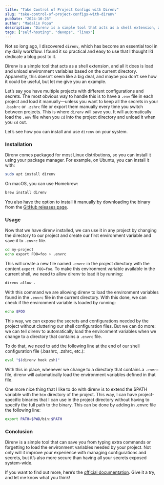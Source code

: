 ```yaml
---
title: "Take Control of Project Configs with Direnv"
slug: "take-control-of-project-configs-with-direnv"
pubDate: "2024-10-26"
author: "Madalin Popa"
description: "Direnv is a simple tool that acts as a shell extension, and all it does is load and unload environment variables based on the current directory. Apparently, this doesn’t seem like a big deal, and maybe you don’t see how it could be useful, but let me give you an example."
tags: ["self-hosting", "devops", "linux"]
---
```


Not so long ago, I discovered `direnv`, which has become an essential tool in my daily workflow. I found it so practical and easy to use that I thought I’d dedicate a blog post to it.

Direnv is a simple tool that acts as a shell extension, and all it does is load and unload environment variables based on the current directory. Apparently, this doesn’t seem like a big deal, and maybe you don’t see how it could be useful, but let me give you an example.

Let’s say you have multiple projects with different configurations and secrets. The most obvious way to handle this is to have a `.env` file in each project and load it manually—unless you want to keep all the secrets in your `.bashrc` or `.zshrc` file or export them manually every time you switch between projects. This is where `direnv` will save you. It will automatically load the `.env` file when you `cd` into the project directory and unload it when you `cd` out.

Let’s see how you can install and use `direnv` on your system.

### Installation

Direnv comes packaged for most Linux distributions, so you can install it using your package manager. For example, on Ubuntu, you can install it with:

```bash
sudo apt install direnv
```
On macOS, you can use Homebrew:

```bash
brew install direnv
```

You also have the option to install it manually by downloading the binary from the [GitHub releases page](https://github.com/direnv/direnv).

### Usage

Now that we have direnv installed, we can use it in any project by changing the directory to our project and create our first environment variable and save it to `.envrc` file.

```bash
cd my-project
echo export FOO=foo > .envrc
```
This will create a new file named `.envrc` in the project directory with the content `export FOO=foo`. To make this environment variable available in the current shell, we need to allow direnv to load it by running:

```bash
direnv allow .
```
With this command we are allowing direnv to load the environment variables found in the `.envrc` file in the current directory. With this done, we can check if the environment variable is loaded by running:

```bash
echo $FOO
```

This way, we can expose the secrets and configurations needed by the project without cluttering our shell configuration files. But we can do more: we can tell direnv to automatically load the environment variables when we change to a directory that contains a `.envrc` file.

To do that, we need to add the following line at the end of our shell configuration file (.bashrc, .zshrc, etc.):

```bash
eval "$(direnv hook zsh)"
```
With this in place, whenever we change to a directory that contains a `.envrc` file, direnv will automatically load the environment variables defined in that file.

One more nice thing that I like to do with direnv is to extend the $PATH variable with the `bin` directory of the project. This way, I can have project-specific binaries that I can use in the project directory without having to specify the full path to the binary. This can be done by adding in .envrc file the following line:

```bash
export PATH=$PWD/bin:$PATH
```

### Conclusion

Direnv is a simple tool that can save you from typing extra commands or forgetting to load the environment variables needed by your project. Not only will it improve your experience with managing configurations and secrets, but it’s also more secure than having all your secrets exposed system-wide.

If you want to find out more, here’s the [official documentation](https://direnv.net). Give it a try, and let me know what you think!
